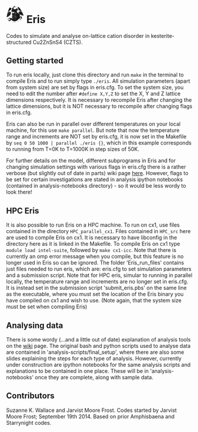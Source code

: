 # <img src="https://github.com/WMD-group/Eris/blob/master/eris.jpg" width="48"> Eris
Codes to simulate and analyse on-lattice cation disorder in kesterite-structured Cu2ZnSnS4 (CZTS).

## Getting started
To run eris locally, just clone this directory and run `make` in the terminal to compile Eris and to run simply type `./eris`. All simulation parameters (apart from system size) are set by flags in eris.cfg. To set the system size, you need to edit the number after `#define X,Y,Z` to set the X, Y and Z lattice dimensions respectively. It is necessary to recompile Eris after changing the lattice dimensions, but it is NOT necessary to recompile after changing flags in eris.cfg.

Eris can also be run in parallel over different temperatures on your local machine, for this use `make parallel`. But note that now the temperature range and increments are NOT set by eris.cfg, it is now set in the Makefile by `seq 0 50 1000 | parallel ./eris {}`, which in this example corresponds to running from T=0K to T=1000K in step sizes of 50K.

For further details on the model, different subprograms in Eris and for changing simulation settings with various flags in eris.cfg there is a rather verbose (but slightly out of date in parts) wiki page [here](https://github.com/WMD-group/wmd-wiki/wiki/Eris). However, flags to be set for certain investigations are stated in analysis ipython notebooks (contained in analysis-notebooks directory) - so it would be less wordy to look there!

## HPC Eris
It is also possible to run Eris on a HPC machine. To run on cx1, use files contained in the directory `HPC_parallel_cx1`. Files contained in `HPC_src` here are used to compile Eris on cx1. It is necessary to have libconfig in the directory here as it is linked in the Makefile. To compile Eris on cx1 type `module load intel-suite`, followed by `make cx1-icc`. Note that there is currently an omp error message when you compile, but this feature is no longer used in Eris so can be ignored. The folder 'Eris_run_files' contains just files needed to run eris, which are: eris.cfg to set simulation parameters and a submission script. Note that for HPC eris, simular to running in parallel locally, the temperature range and increments are no longer set in eris.cfg. It is instead set in the submission script 'submit_eris.pbs' on the same line as the executable, where you must set the location of the Eris binary you have compiled on cx1 and wish to use. (Note again, that the system size must be set when compiling Eris)

## Analysing data
There is some wordy (...and a little out of date) explanation of analysis tools on the [wiki](https://github.com/WMD-group/wmd-wiki/wiki/Eris) page. The original bash and python scripts used to analyse data are contained in 'analysis-scripts/final_setup', where there are also some slides explaining the steps for each type of analysis. However, currently under construction are ipython notebooks for the same analysis scripts and explanations to be contained in one place. These will be in 'analysis-notebooks' once they are complete, along with sample data.

## Contributors

Suzanne K. Wallace and Jarvist Moore Frost. Codes started by Jarvist Moore Frost; September 19th 2014. Based on prior Amphisbaena and Starrynight codes.
